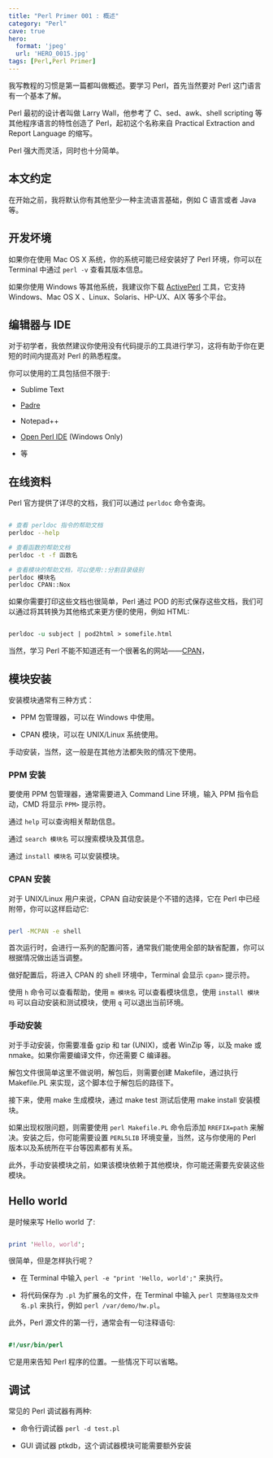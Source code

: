 ```yaml
---
title: "Perl Primer 001 : 概述"
category: "Perl"
cave: true
hero:
  format: 'jpeg'
  url: 'HERO_0015.jpg'
tags: [Perl,Perl Primer]
---
```

我写教程的习惯是第一篇都叫做概述。要学习 Perl，首先当然要对 Perl 这门语言有一个基本了解。

Perl 最初的设计者叫做 Larry Wall，他参考了 C、sed、awk、shell scripting 等其他程序语言的特性创造了 Perl，起初这个名称来自 Practical Extraction and Report Language 的缩写。

Perl 强大而灵活，同时也十分简单。

## 本文约定

在开始之前，我将默认你有其他至少一种主流语言基础，例如 C 语言或者 Java 等。

## 开发坏境

如果你在使用 Mac OS X 系统，你的系统可能已经安装好了 Perl 环境，你可以在 Terminal 中通过 `perl -v` 查看其版本信息。

如果你使用 Windows 等其他系统，我建议你下载 [ActivePerl](https://www.activestate.com/activeperl/downloads) 工具，它支持 Windows、Mac OS X 、Linux、Solaris、HP-UX、AIX 等多个平台。

## 编辑器与 IDE

对于初学者，我依然建议你使用没有代码提示的工具进行学习，这将有助于你在更短的时间内提高对 Perl 的熟悉程度。

你可以使用的工具包括但不限于:

* Sublime Text

* [Padre](https://padre.perlide.org/download.html)

* Notepad++

* [Open Perl IDE](https://sourceforge.net/projects/open-perl-ide/files/) (Windows Only)

* 等

## 在线资料

Perl 官方提供了详尽的文档，我们可以通过 `perldoc` 命令查询。

```sh

# 查看 perldoc 指令的帮助文档
perldoc --help

# 查看函数的帮助文档
perldoc -t -f 函数名

# 查看模块的帮助文档，可以使用::分割目录级别
perldoc 模块名
perldoc CPAN::Nox

```

如果你需要打印这些文档也很简单，Perl 通过 POD 的形式保存这些文档，我们可以通过将其转换为其他格式来更方便的使用，例如 HTML:

```perl

perldoc -u subject | pod2html > somefile.html

```

当然，学习 Perl 不能不知道还有一个很著名的网站——[CPAN](https://cpan.perl.org/)，

## 模块安装

安装模块通常有三种方式：

* PPM 包管理器，可以在 Windows 中使用。

* CPAN 模块，可以在 UNIX/Linux 系统使用。

手动安装，当然，这一般是在其他方法都失败的情况下使用。

### PPM 安装

要使用 PPM 包管理器，通常需要进入 Command Line 环境，输入 PPM 指令启动，CMD 将显示 `PPM>` 提示符。

通过 `help` 可以查询相关帮助信息。

通过 `search 模块名` 可以搜索模块及其信息。

通过 `install 模块名` 可以安装模块。

### CPAN 安装

对于 UNIX/Linux 用户来说，CPAN 自动安装是个不错的选择，它在 Perl 中已经附带，你可以这样启动它:

```sh

perl -MCPAN -e shell

```

首次运行时，会进行一系列的配置问答，通常我们能使用全部的缺省配置，你可以根据情况做出适当调整。

做好配置后，将进入 CPAN 的 shell 环境中，Terminal 会显示 `cpan>` 提示符。

使用 `h` 命令可以查看帮助，使用 `m 模块名` 可以查看模块信息，使用 `install 模块吗` 可以自动安装和测试模块，使用 `q` 可以退出当前环境。

### 手动安装

对于手动安装，你需要准备 gzip 和 tar (UNIX)，或者 WinZip 等，以及 make 或 nmake。如果你需要编译文件，你还需要 C 编译器。

解包文件很简单这里不做说明，解包后，则需要创建 Makefile，通过执行 Makefile.PL 来实现，这个脚本位于解包后的路径下。

接下来，使用 make 生成模块，通过 make test 测试后使用 make install 安装模块。

如果出现权限问题，则需要使用 `perl Makefile.PL` 命令后添加 `RREFIX=path` 来解决。安装之后，你可能需要设置 `PERL5LIB` 环境变量，当然，这与你使用的 Perl 版本以及系统所在平台等因素都有关系。

此外，手动安装模块之前，如果该模块依赖于其他模块，你可能还需要先安装这些模块。

## Hello world

是时候来写 Hello world 了:

```perl

print 'Hello, world';

```

很简单，但是怎样执行呢？

* 在 Terminal 中输入 `perl -e "print 'Hello, world';"` 来执行。

* 将代码保存为 `.pl` 为扩展名的文件，在 Terminal 中输入 `perl 完整路径及文件名.pl` 来执行，例如 `perl /var/demo/hw.pl`。

此外，Perl 源文件的第一行，通常会有一句注释语句:

```perl

#!/usr/bin/perl

```

它是用来告知 Perl 程序的位置。一些情况下可以省略。

## 调试

常见的 Perl 调试器有两种:

* 命令行调试器 `perl -d test.pl`

* GUI 调试器 ptkdb，这个调试器模块可能需要额外安装
